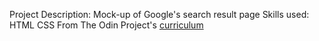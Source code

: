 Project Description: Mock-up of Google's search result page
Skills used: HTML CSS
From The Odin Project's [curriculum](http://www.theodinproject.com/courses/web-development-101/lessons/html-css)
